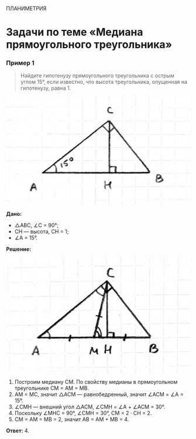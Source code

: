 <span class="">ПЛАНИМЕТРИЯ</span>

# Задачи по теме «Медиана прямоугольного треугольника»

### Пример 1
> Найдите гипотенузу прямоугольного треугольника с острым углом 15°, если известно, что высота треугольника, опущенная на гипотенузу, равна 1.

![](https://raw.githubusercontent.com/BlueRect/egelib-content/main/img/Document%2025_2.jpg)

**Дано:**
* △ABC, ∠C = 90°;
* CH — высота, CH = 1;
* ∠A = 15°.

**Решение:**

![](https://raw.githubusercontent.com/BlueRect/egelib-content/main/img/Document%2025_3.jpg)

1. Построим медиану CM. По свойству медианы в прямоугольном треугольнике CM = AM = MB.
2. AM = MC, значит △ACM — равнобедренный, значит ∠ACM = ∠A = 15°.
3. ∠CMH — внешний угол △ACM, ∠CMH = ∠A + ∠ACM = 30°.
4. Поскольку ∠MHC = 90°, ∠CMH = 30°, CM = 2 · CH = 2.
5. CM = AM = MB = 2, значит AB = AM + MB = 4.

**Ответ:** 4.
